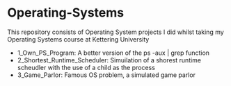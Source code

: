 # Operating-Systems

This repository consists of Operating System projects I did whilst taking my Operating Systems course at Kettering University
- 1_Own_PS_Program: A better version of the ps -aux | grep function
- 2_Shortest_Runtime_Scheduler: Simuilation of a shorest runtime scheudler with the use of a child as the process
- 3_Game_Parlor: Famous OS problem, a simulated game parlor

